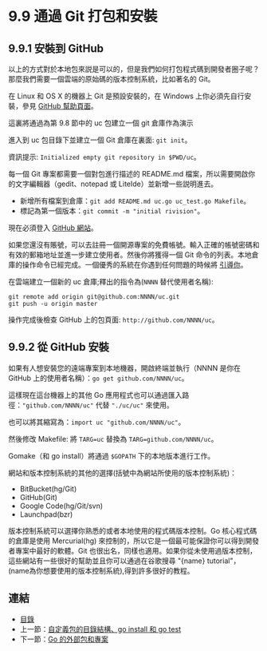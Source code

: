 # 9.9 通過 Git 打包和安裝

## 9.9.1 安裝到 GitHub

以上的方式對於本地包來説是可以的，但是我們如何打包程式碼到開發者圈子呢？那麼我們需要一個雲端的原始碼的版本控制系統，比如著名的 Git。

在 Linux 和 OS X 的機器上 Git 是預設安裝的，在 Windows 上你必須先自行安裝，參見 [GitHub 幫助頁面](http://help.github.com/win-set-up-git/)。

這裏將通過為第 9.8 節中的 uc 包建立一個 git 倉庫作為演示

進入到 uc 包目錄下並建立一個 Git 倉庫在裏面: `git init`。

資訊提示: `Initialized empty git repository in $PWD/uc`。

每一個 Git 專案都需要一個對包進行描述的 README.md 檔案，所以需要開啟你的文字編輯器（gedit、notepad 或 LiteIde）並新增一些説明進去。

- 新增所有檔案到倉庫：`git add README.md uc.go uc_test.go Makefile`。
- 標記為第一個版本：`git commit -m "initial rivision"`。

現在必須登入 [GitHub 網站](https://github.com)。 

如果您還沒有賬號，可以去註冊一個開源專案的免費帳號。輸入正確的帳號密碼和有效的郵箱地址並進一步建立使用者。然後你將獲得一個 Git 命令的列表。本地倉庫的操作命令已經完成。一個優秀的系統在你遇到任何問題的時候將 [引導你](http://help.github.com/)。

在雲端建立一個新的 uc 倉庫;釋出的指令為(`NNNN` 替代使用者名稱):

```
git remote add origin git@github.com:NNNN/uc.git  
git push -u origin master
```

操作完成後檢查 GitHub 上的包頁面: `http://github.com/NNNN/uc`。

## 9.9.2 從 GitHub 安裝

如果有人想安裝您的遠端專案到本地機器，開啟終端並執行（NNNN 是你在 GitHub 上的使用者名稱）：`go get github.com/NNNN/uc`。

這樣現在這台機器上的其他 Go 應用程式也可以通過匯入路徑：`"github.com/NNNN/uc"` 代替 `"./uc/uc"` 來使用。

也可以將其縮寫為：`import uc "github.com/NNNN/uc"`。

然後修改 Makefile: 將 `TARG=uc` 替換為 `TARG=github.com/NNNN/uc`。

Gomake（和 go install）將通過 `$GOPATH` 下的本地版本進行工作。

網站和版本控制系統的其他的選擇(括號中為網站所使用的版本控制系統)：

- BitBucket(hg/Git)
- GitHub(Git)
- Google Code(hg/Git/svn)
- Launchpad(bzr)

版本控制系統可以選擇你熟悉的或者本地使用的程式碼版本控制。Go 核心程式碼的倉庫是使用 Mercurial(hg) 來控制的，所以它是一個最可能保證你可以得到開發者專案中最好的軟體。Git 也很出名，同樣也適用。如果你從未使用過版本控制，這些網站有一些很好的幫助並且你可以通過在谷歌搜尋 "{name} tutorial"，(name為你想要使用的版本控制系統),得到許多很好的教程。

## 連結

- [目錄](directory.md)
- 上一節：[自定義包的目錄結構、go install 和 go test](09.8.md)
- 下一節：[Go 的外部包和專案](09.10.md)
